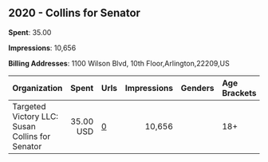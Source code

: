 ## 2020 - Collins for Senator 
**Spent**: 35.00

**Impressions**: 10,656

**Billing Addresses**: 1100 Wilson Blvd, 10th Floor,Arlington,22209,US

|Organization|Spent|Urls|Impressions|Genders|Age Brackets|Country Codes|
|:---|---:|:---|---:|:---|:---|:---|
|Targeted Victory  LLC: Susan Collins for Senator|35.00 USD|[0](https://www.snap.com/political-ads/asset/48cbe6581dede459980a4f5a58533033ecc4ad3670171e90f8dfb1e9861f3beb?mediaType=png)|10,656||18+|united states|
